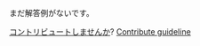 
まだ解答例がないです。

[コントリビュートしませんか](https://github.com/BFEdev/BFE.dev-solutions/blob/main/problem/implement-a-stack-by-using-queue_ja.md)?  [Contribute guideline](https://github.com/BFEdev/BFE.dev-solutions#how-to-contribute)

